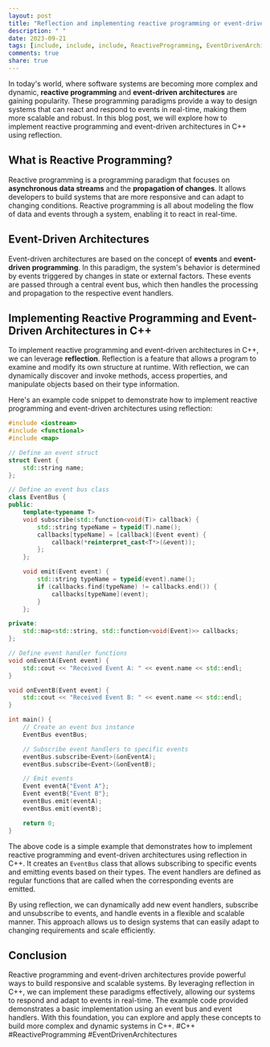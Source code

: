 ```yaml
---
layout: post
title: "Reflection and implementing reactive programming or event-driven architectures in C++."
description: " "
date: 2023-09-21
tags: [include, include, include, ReactiveProgramming, EventDrivenArchitectures]
comments: true
share: true
---
```


In today's world, where software systems are becoming more complex and dynamic, **reactive programming** and **event-driven architectures** are gaining popularity. These programming paradigms provide a way to design systems that can react and respond to events in real-time, making them more scalable and robust. In this blog post, we will explore how to implement reactive programming and event-driven architectures in C++ using reflection.

## What is Reactive Programming?

Reactive programming is a programming paradigm that focuses on **asynchronous data streams** and the **propagation of changes**. It allows developers to build systems that are more responsive and can adapt to changing conditions. Reactive programming is all about modeling the flow of data and events through a system, enabling it to react in real-time.

## Event-Driven Architectures

Event-driven architectures are based on the concept of **events** and **event-driven programming**. In this paradigm, the system's behavior is determined by events triggered by changes in state or external factors. These events are passed through a central event bus, which then handles the processing and propagation to the respective event handlers.

## Implementing Reactive Programming and Event-Driven Architectures in C++

To implement reactive programming and event-driven architectures in C++, we can leverage **reflection**. Reflection is a feature that allows a program to examine and modify its own structure at runtime. With reflection, we can dynamically discover and invoke methods, access properties, and manipulate objects based on their type information.

Here's an example code snippet to demonstrate how to implement reactive programming and event-driven architectures using reflection:

```cpp
#include <iostream>
#include <functional>
#include <map>

// Define an event struct
struct Event {
    std::string name;
};

// Define an event bus class
class EventBus {
public:
    template<typename T>
    void subscribe(std::function<void(T)> callback) {
        std::string typeName = typeid(T).name();
        callbacks[typeName] = [callback](Event event) {
            callback(*reinterpret_cast<T*>(&event));
        };
    };

    void emit(Event event) {
        std::string typeName = typeid(event).name();
        if (callbacks.find(typeName) != callbacks.end()) {
            callbacks[typeName](event);
        }
    };

private:
    std::map<std::string, std::function<void(Event)>> callbacks;
};

// Define event handler functions
void onEventA(Event event) {
    std::cout << "Received Event A: " << event.name << std::endl;
}

void onEventB(Event event) {
    std::cout << "Received Event B: " << event.name << std::endl;
}

int main() {
    // Create an event bus instance
    EventBus eventBus;

    // Subscribe event handlers to specific events
    eventBus.subscribe<Event>(&onEventA);
    eventBus.subscribe<Event>(&onEventB);

    // Emit events
    Event eventA{"Event A"};
    Event eventB{"Event B"};
    eventBus.emit(eventA);
    eventBus.emit(eventB);

    return 0;
}
```

The above code is a simple example that demonstrates how to implement reactive programming and event-driven architectures using reflection in C++. It creates an `EventBus` class that allows subscribing to specific events and emitting events based on their types. The event handlers are defined as regular functions that are called when the corresponding events are emitted.

By using reflection, we can dynamically add new event handlers, subscribe and unsubscribe to events, and handle events in a flexible and scalable manner. This approach allows us to design systems that can easily adapt to changing requirements and scale efficiently.

## Conclusion

Reactive programming and event-driven architectures provide powerful ways to build responsive and scalable systems. By leveraging reflection in C++, we can implement these paradigms effectively, allowing our systems to respond and adapt to events in real-time. The example code provided demonstrates a basic implementation using an event bus and event handlers. With this foundation, you can explore and apply these concepts to build more complex and dynamic systems in C++. #C++ #ReactiveProgramming #EventDrivenArchitectures